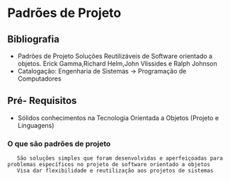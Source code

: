 # Padrões de Projeto
  ## Bibliografia
  * Padrões de Projeto Soluções Reutilizáveis de Software orientado a objetos.
      Erick Gamma,Richard Helm,John Vlissides e Ralph Johnson
  * Catalogação: Engenharia de Sistemas -> Programação de Computadores
  ## Pré- Requisitos
  + Sólidos conhecimentos na Tecnologia Orientada a Objetos (Projeto e Linguagens)
   ### O que são padrões de projeto </h2>
       São soluções simples que foram desenvolvidas e aperfeiçoadas para problemas específicos no projeto de software orientado a objetos
       Visa dar flexibilidade e reutilização aos projetos de sistemas 
    
